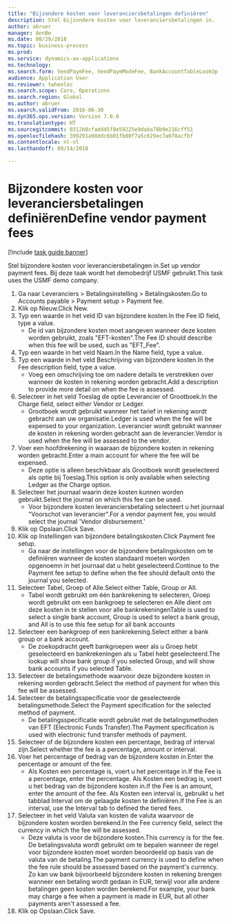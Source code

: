 ```yaml
--- 
title: "Bijzondere kosten voor leveranciersbetalingen definiëren"
description: Stel bijzondere kosten voor leveranciersbetalingen in.
author: abruer
manager: AnnBe
ms.date: 08/29/2018
ms.topic: business-process
ms.prod: 
ms.service: dynamics-ax-applications
ms.technology: 
ms.search.form: VendPaymFee, VendPaymModeFee, BankAccountTableLookUp
audience: Application User
ms.reviewer: twheeloc
ms.search.scope: Core, Operations
ms.search.region: Global
ms.author: abruer
ms.search.validFrom: 2016-06-30
ms.dyn365.ops.version: Version 7.0.0
ms.translationtype: HT
ms.sourcegitcommit: 0312b8cfadd45f8e59225e9daba78b9e216cff51
ms.openlocfilehash: 399291a98ddc6b01fb08f7a5c629ec7a6f8acfbf
ms.contentlocale: nl-nl
ms.lasthandoff: 09/14/2018

---
```

# <a name="define-vendor-payment-fees"></a><span data-ttu-id="5feda-103">Bijzondere kosten voor leveranciersbetalingen definiëren</span><span class="sxs-lookup"><span data-stu-id="5feda-103">Define vendor payment fees</span></span>

[!include [task guide banner](../../includes/task-guide-banner.md)]

<span data-ttu-id="5feda-104">Stel bijzondere kosten voor leveranciersbetalingen in.</span><span class="sxs-lookup"><span data-stu-id="5feda-104">Set up vendor payment fees.</span></span> <span data-ttu-id="5feda-105">Bij deze taak wordt het demobedrijf USMF gebruikt.</span><span class="sxs-lookup"><span data-stu-id="5feda-105">This task uses the USMF demo company.</span></span>

1. <span data-ttu-id="5feda-106">Ga naar Leveranciers > Betalingsinstelling > Betalingskosten.</span><span class="sxs-lookup"><span data-stu-id="5feda-106">Go to Accounts payable > Payment setup > Payment fee.</span></span>
2. <span data-ttu-id="5feda-107">Klik op Nieuw.</span><span class="sxs-lookup"><span data-stu-id="5feda-107">Click New.</span></span>
3. <span data-ttu-id="5feda-108">Typ een waarde in het veld ID van bijzondere kosten.</span><span class="sxs-lookup"><span data-stu-id="5feda-108">In the Fee ID field, type a value.</span></span>
    * <span data-ttu-id="5feda-109">De id van bijzondere kosten moet aangeven wanneer deze kosten worden gebruikt, zoals "EFT-kosten".</span><span class="sxs-lookup"><span data-stu-id="5feda-109">The Fee ID should describe when this fee will be used, such as "EFT_Fee".</span></span>  
4. <span data-ttu-id="5feda-110">Typ een waarde in het veld Naam.</span><span class="sxs-lookup"><span data-stu-id="5feda-110">In the Name field, type a value.</span></span>
5. <span data-ttu-id="5feda-111">Typ een waarde in het veld Beschrijving van bijzondere kosten.</span><span class="sxs-lookup"><span data-stu-id="5feda-111">In the Fee description field, type a value.</span></span>
    * <span data-ttu-id="5feda-112">Voeg een omschrijving toe om nadere details te verstrekken over wanneer de kosten in rekening worden gebracht.</span><span class="sxs-lookup"><span data-stu-id="5feda-112">Add a description to provide more detail on when the fee is assessed.</span></span>  
6. <span data-ttu-id="5feda-113">Selecteer in het veld Toeslag de optie Leverancier of Grootboek.</span><span class="sxs-lookup"><span data-stu-id="5feda-113">In the Charge field, select either Vendor or Ledger.</span></span>
    * <span data-ttu-id="5feda-114">Grootboek wordt gebruikt wanneer het tarief in rekening wordt gebracht aan uw organisatie.</span><span class="sxs-lookup"><span data-stu-id="5feda-114">Ledger is used when the fee will be expensed to your organization.</span></span>  <span data-ttu-id="5feda-115">Leverancier wordt gebruikt wanneer de kosten in rekening worden gebracht aan de leverancier.</span><span class="sxs-lookup"><span data-stu-id="5feda-115">Vendor is used when the fee will be assessed to the vendor.</span></span>  
7. <span data-ttu-id="5feda-116">Voer een hoofdrekening in waaraan de bijzondere kosten in rekening worden gebracht.</span><span class="sxs-lookup"><span data-stu-id="5feda-116">Enter a main account for where the fee will be expensed.</span></span>
    * <span data-ttu-id="5feda-117">Deze optie is alleen beschikbaar als Grootboek wordt geselecteerd als optie bij Toeslag.</span><span class="sxs-lookup"><span data-stu-id="5feda-117">This option is only available when selecting Ledger as the Charge option.</span></span>  
8. <span data-ttu-id="5feda-118">Selecteer het journaal waarin deze kosten kunnen worden gebruikt.</span><span class="sxs-lookup"><span data-stu-id="5feda-118">Select the journal on which this fee can be used.</span></span> 
    * <span data-ttu-id="5feda-119">Voor bijzondere kosten leveranciersbetaling selecteert u het journaal "Voorschot van leverancier".</span><span class="sxs-lookup"><span data-stu-id="5feda-119">For a vendor payment fee, you would select the journal 'Vendor disbursement.'</span></span>  
9. <span data-ttu-id="5feda-120">Klik op Opslaan.</span><span class="sxs-lookup"><span data-stu-id="5feda-120">Click Save.</span></span>
10. <span data-ttu-id="5feda-121">Klik op Instellingen van bijzondere betalingskosten.</span><span class="sxs-lookup"><span data-stu-id="5feda-121">Click Payment fee setup.</span></span>
    * <span data-ttu-id="5feda-122">Ga naar de instellingen voor de bijzondere betalingskosten om te definiëren wanneer de kosten standaard moeten worden opgenoemn in het journaal dat u hebt geselecteerd.</span><span class="sxs-lookup"><span data-stu-id="5feda-122">Continue to the Payment fee setup to define when the fee should default onto the journal you selected.</span></span>  
11. <span data-ttu-id="5feda-123">Selecteer Tabel, Groep of Alle.</span><span class="sxs-lookup"><span data-stu-id="5feda-123">Select either Table, Group or All.</span></span>
    * <span data-ttu-id="5feda-124">Tabel wordt gebruikt om één bankrekening te selecteren, Groep wordt gebruikt om een bankgroep te selecteren en Alle dient om deze kosten in te stellen voor alle bankrekeningen</span><span class="sxs-lookup"><span data-stu-id="5feda-124">Table is used to select a single bank account, Group is used to select a bank group, and All is to use this fee setup for all bank accounts</span></span>  
12. <span data-ttu-id="5feda-125">Selecteer een bankgroep of een bankrekening.</span><span class="sxs-lookup"><span data-stu-id="5feda-125">Select either a bank group or a bank account.</span></span>
    * <span data-ttu-id="5feda-126">De zoekopdracht geeft bankgroepen weer als u Groep hebt geselecteerd en bankrekeningen als u Tabel hebt geselecteerd.</span><span class="sxs-lookup"><span data-stu-id="5feda-126">The lookup will show bank group if you selected Group, and will show bank accounts if you selected Table.</span></span>  
13. <span data-ttu-id="5feda-127">Selecteer de betalingsmethode waarvoor deze bijzondere kosten in rekening worden gebracht.</span><span class="sxs-lookup"><span data-stu-id="5feda-127">Select the method of payment for when this fee will be assessed.</span></span>
14. <span data-ttu-id="5feda-128">Selecteer de betalingsspecificatie voor de geselecteerde betalingsmethode.</span><span class="sxs-lookup"><span data-stu-id="5feda-128">Select the Payment specification for the selected method of payment.</span></span>
    * <span data-ttu-id="5feda-129">De betalingsspecificatie wordt gebruikt met de betalingsmethoden van EFT (Electronic Funds Transfer).</span><span class="sxs-lookup"><span data-stu-id="5feda-129">The Payment specification is used with electronic fund transfer methods of payment.</span></span>  
15. <span data-ttu-id="5feda-130">Selecteer of de bijzondere kosten een percentage, bedrag of interval zijn.</span><span class="sxs-lookup"><span data-stu-id="5feda-130">Select whether the fee is a percentage, amount or interval.</span></span>
16. <span data-ttu-id="5feda-131">Voer het percentage of bedrag van de bijzondere kosten in.</span><span class="sxs-lookup"><span data-stu-id="5feda-131">Enter the percentage or amount of the fee.</span></span>
    * <span data-ttu-id="5feda-132">Als Kosten een percentage is, voert u het percentage in.</span><span class="sxs-lookup"><span data-stu-id="5feda-132">If the Fee is a percentage, enter the percentage.</span></span> <span data-ttu-id="5feda-133">Als Kosten een bedrag is, voert u het bedrag van de bijzondere kosten in.</span><span class="sxs-lookup"><span data-stu-id="5feda-133">If the Fee is an amount, enter the amount of the fee.</span></span> <span data-ttu-id="5feda-134">Als Kosten een interval is, gebruikt u het tabblad Interval om de gelaagde kosten te definiëren.</span><span class="sxs-lookup"><span data-stu-id="5feda-134">If the Fee is an interval, use the Interval tab to defined the tiered fees.</span></span>  
17. <span data-ttu-id="5feda-135">Selecteer in het veld Valuta van kosten de valuta waarvoor de bijzondere kosten worden berekend.</span><span class="sxs-lookup"><span data-stu-id="5feda-135">In the Fee currency field, select the currency in which the fee will be assessed.</span></span>
    * <span data-ttu-id="5feda-136">Deze valuta is voor de bijzondere kosten.</span><span class="sxs-lookup"><span data-stu-id="5feda-136">This currency is for the fee.</span></span> <span data-ttu-id="5feda-137">De betalingsvaluta wordt gebruikt om te bepalen wanneer de regel voor bijzondere kosten moet worden beoordeeld op basis van de valuta van de betaling.</span><span class="sxs-lookup"><span data-stu-id="5feda-137">The payment currency is used to define when the fee rule should be assessed based on the payment's currency.</span></span> <span data-ttu-id="5feda-138">Zo kan uw bank bijvoorbeeld bijzondere kosten in rekening brengen wanneer een betaling wordt gedaan in EUR, terwijl voor alle andere betalingen geen kosten worden berekend.</span><span class="sxs-lookup"><span data-stu-id="5feda-138">For example, your bank may charge a fee when a payment is made in EUR, but all other payments aren't assessed a fee.</span></span>  
18. <span data-ttu-id="5feda-139">Klik op Opslaan.</span><span class="sxs-lookup"><span data-stu-id="5feda-139">Click Save.</span></span>


